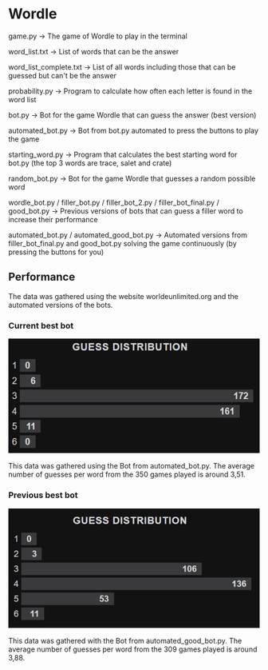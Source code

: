 # Wordle

game.py -> The game of Wordle to play in the terminal

word_list.txt -> List of words that can be the answer

word_list_complete.txt -> List of all words including those that can be guessed but can't be the answer

probability.py -> Program to calculate how often each letter is found in the word list

bot.py -> Bot for the game Wordle that can guess the answer (best version)

automated_bot.py -> Bot from bot.py automated to press the buttons to play the game

starting_word.py -> Program that calculates the best starting word for bot.py (the top 3 words are trace, salet and crate)

random_bot.py -> Bot for the game Wordle that guesses a random possible word

wordle_bot.py / filler_bot.py / filler_bot_2.py / filler_bot_final.py / good_bot.py -> Previous versions of bots that can guess a filler word to increase their performance

automated_bot.py / automated_good_bot.py -> Automated versions from filler_bot_final.py and good_bot.py solving the game continuously (by pressing the buttons for you)


## Performance

The data was gathered using the website worldeunlimited.org and the automated versions of the bots.

### Current best bot

<img src="data_new.png">

This data was gathered using the Bot from automated_bot.py.
The average number of guesses per word from the 350 games played is around 3,51.

### Previous best bot

<img src="data.png">


This data was gathered with the Bot from automated_good_bot.py.
The average number of guesses per word from the 309 games played is around 3,88.